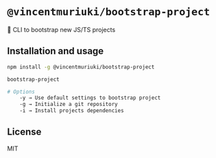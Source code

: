 # `@vincentmuriuki/bootstrap-project`

🚀 CLI to bootstrap new JS/TS projects

## Installation and usage

```bash
npm install -g @vincentmuriuki/bootstrap-project

bootstrap-project
```

```bash
# Options
    -y → Use default settings to bootstrap project
    -g → Initialize a git repository
    -i → Install projects dependencies
```

## License

MIT
